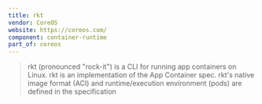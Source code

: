 ```yaml
---
title: rkt
vendor: CoreOS
website: https://coreos.com/
component: container-runtime
part_of: coreos
---
```

> rkt (pronounced "rock-it") is a CLI for running app containers on Linux. 
> rkt is an implementation of the App Container spec. rkt's native image format (ACI) and runtime/execution environment (pods) are defined in the specification

